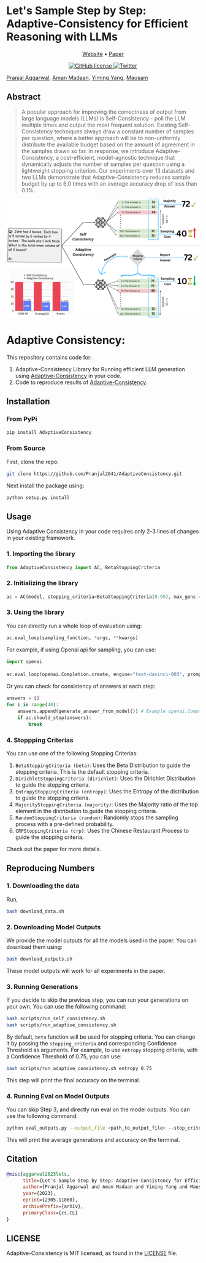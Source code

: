 # Let's Sample Step by Step: Adaptive-Consistency for Efficient Reasoning with LLMs

<p align="center">
  <a href="http://sample-step-by-step.com/">Website</a> •
  <a href="https://arxiv.org/abs/2305.11860">Paper</a> 
</p>


<p align="center">
    <a href="https://github.com/princeton-nlp/semsup-xc/blob/master/LICENSE">
            <img src="https://img.shields.io/github/license/princeton-nlp/semsup-xc.svg"
                alt="GitHub license">
    </a>
    <a href="https://twitter.com/intent/tweet?text=Check%20out%20Adaptive-Consistency%3A%20https%3A%2F%2Fgithub.com%2Fpranjal2041%2FAdaptiveeConsistency">
    <img src="https://img.shields.io/twitter/url/https/github.com/Pranjal2041/AdaptiveConsistency.svg?style=social" alt="Twitter">
    </a>      
</p>



<!-- <br> -->
[Pranjal Aggarwal](https://github.com/Pranjal2041), [Aman Madaan](https://madaan.github.io/), [Yiming Yang](https://www.cs.cmu.edu/~./yiming/),  [Mausam](https://www.cse.iitd.ac.in/~mausam/)
<!-- <br> -->

## Abstract
>A popular approach for improving the correctness of output from large language models (LLMs) is Self-Consistency - poll the LLM multiple times and output the most frequent solution. Existing Self-Consistency techniques always draw a constant number of samples per question, where a better approach will be to non-uniformly distribute the available budget based on the amount of agreement in the samples drawn so far. In response, we introduce Adaptive-Consistency, a cost-efficient, model-agnostic technique that dynamically adjusts the number of samples per question using a lightweight stopping criterion. Our experiments over 13 datasets and two LLMs demonstrate that Adaptive-Consistency reduces sample budget by up to 6.0 times with an average accuracy drop of less than 0.1%.
>

![AdaptiveConsistency](docs/static/images/ac_teaser_new.png)




# Adaptive Consistency: 
This repository contains code for:
1. Adaptive-Consistency Library for Running efficient LLM generation using [Adaptive-Consistency](http://sample-step-by-step.info) in your code.
2. Code to reproduce results of [Adaptive-Consistency](https://arxiv.org/abs/2305.11860).

## Installation

### From PyPi

```bash
pip install AdaptiveConsistency
```

### From Source

First, clone the repo:
```bash
git clone https://github.com/Pranjal2041/AdaptiveConsistency.git
```

Next install the package using: 
```bash 
python setup.py install
```

## Usage

Using Adaptive Consistency in your code requires only 2-3 lines of changes in your existing framework.

### 1. Importing the library

```python
from AdaptiveConsistency import AC, BetaStoppingCriteria
```

### 2. Initializing the library

```python
ac = AC(model, stopping_criteria=BetaStoppingCriteria(0.95), max_gens = 40)
```

### 3. Using the library

You can directly run a whole loop of evaluation using:

```python
ac.eval_loop(sampling_function, *args, **kwargs)
```

For example, if using Openai api for sampling, you can use:

```python
import openai

ac.eval_loop(openai.Completion.create, engine="text-davinci-003", prompt="Solve the questions ahead", max_tokens=5)
```

Or you can check for consistency of answers at each step:

```python
answers = []
for i in range(40):
    answers.append(generate_answer_from_model()) # Example openai.Completion.create
    if ac.should_stop(answers):
        break
```


### 4. Stoppping Criterias

You can use one of the following Stopping Criterias:

1. `BetaStoppingCriteria (beta)`: Uses the Beta Distribution to guide the stopping criteria. This is the default stopping criteria.
2. `DirichletStoppingCriteria (dirichlet)`: Uses the Dirichlet Distribution to guide the stopping criteria.
3. `EntropyStoppingCriteria (entropy)`: Uses the Entropy of the distribution to guide the stopping criteria.
4. `MajorityStoppingCriteria (majority)`: Uses the Majority ratio of the top element in the distribution to guide the stopping criteria.
5. `RandomStoppingCriteria (random)`: Randomly stops the sampling process with a pre-defined probability.
6. `CRPStoppingCriteria (crp)`: Uses the Chinese Restaurant Process to guide the stopping criteria.

Check out the paper for more details.


## Reproducing Numbers


### 1. Downloading the data

Run, 

```bash
bash download_data.sh
```

### 2. Downloading Model Outputs

We provide the model outputs for all the models used in the paper. You can download them using:

```bash
bash download_outputs.sh
```

These model outputs will work for all experiments in the paper.

### 3. Running Generations

If you decide to skip the previous step, you can run your generations on your own. You can use the following command:

```bash
bash scripts/run_self_consistency.sh
bash scripts/run_adaptive_consistency.sh
```

By default, `beta` function will be used for stopping criteria. You can change it by passing the `stopping_criteria` and corresponding Confidence Threshold as arguments. For example, to use `entropy` stopping criteria, with a Confidence Threshold of 0.75, you can use:

```bash
bash scripts/run_adaptive_consistency.sh entropy 0.75
``` 

This step will print the final accuracy on the terminal.

### 4. Running Eval on Model Outputs

You can skip Step 3, and directly run eval on the model outputs. You can use the following command:

```bash
python eval_outputs.py --output_file <path_to_output_file> --stop_criteria <stop_criteria> --stop_criteria_thresh <stop_criteria_thresh>
```

This will print the average generations and accuracy on the terminal.





## Citation

```bibtex
@misc{aggarwal2023lets,
      title={Let's Sample Step by Step: Adaptive-Consistency for Efficient Reasoning with LLMs}, 
      author={Pranjal Aggarwal and Aman Madaan and Yiming Yang and Mausam},
      year={2023},
      eprint={2305.11860},
      archivePrefix={arXiv},
      primaryClass={cs.CL}
}
```

## LICENSE

Adaptive-Consistency is MIT licensed, as found in the [LICENSE](LICENSE) file.